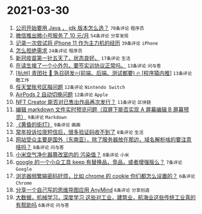 # 2021-03-30

1. [公司开始要用 Java ， jdk 版本怎么选？](https://www.v2ex.com/t/766378) `70条评论` `程序员`
1. [微信推出微小号服务了 10 元/月](https://www.v2ex.com/t/766369) `54条评论` `分享发现`
1. [记录一次尝试将 iPhone 11 作为主力机的经历](https://www.v2ex.com/t/766389) `39条评论` `iPhone`
1. [怎么拒绝需求](https://www.v2ex.com/t/766382) `24条评论` `程序员`
1. [新冠疫苗第一针五天了，状态良好。](https://www.v2ex.com/t/766410) `17条评论` `生活`
1. [在读生接了一个小外包，要签实训协议正常吗。](https://www.v2ex.com/t/766364) `13条评论` `问与答`
1. [[杭州] 青团社 🦄️ 急召研发🔥(前端、后端、测试都要) 🔥 [程序猿内推]](https://www.v2ex.com/t/766362) `13条评论` `酷工作`
1. [任天堂账号区服问题](https://www.v2ex.com/t/766358) `12条评论` `Nintendo Switch`
1. [AirPods 2 自动切换问题](https://www.v2ex.com/t/766354) `12条评论` `Apple`
1. [NFT Creator 能否对已售出作品再次发行？](https://www.v2ex.com/t/766355) `11条评论` `区块链`
1. [编辑 markdown 文件实时预览问题（双屏下能否实现 A 屏幕编辑 B 屏幕预览）](https://www.v2ex.com/t/766374) `9条评论` `Markdown`
1. [《黄昏的街灯》](https://www.v2ex.com/t/766353) `9条评论` `画画`
1. [常年投诉垃圾短信后，很多验证码收不到了](https://www.v2ex.com/t/766399) `8条评论` `生活`
1. [网站受众主要是国外（东南亚），除了服务器放在那边，域名解析啥的要注意啥吗？](https://www.v2ex.com/t/766379) `8条评论` `问与答`
1. [小米空气净化器篡改室内的 污染值？](https://www.v2ex.com/t/766359) `8条评论` `小米`
1. [google 的一个小众工具 keep 有替换品，竞品，或者增强版么？](https://www.v2ex.com/t/766397) `7条评论` `Google`
1. [浏览器频繁输密码好烦，比如 chrome 的 cookie 你们都怎么设置的？](https://www.v2ex.com/t/766390) `6条评论` `Chrome`
1. [分享一个自己写的思维导图应用 AnyMind](https://www.v2ex.com/t/766377) `6条评论` `分享创造`
1. [大数据，机械学习，深度学习 这些对工业，建筑业，航海业这些传统工业真的有帮助吗](https://www.v2ex.com/t/766363) `6条评论` `问与答`
